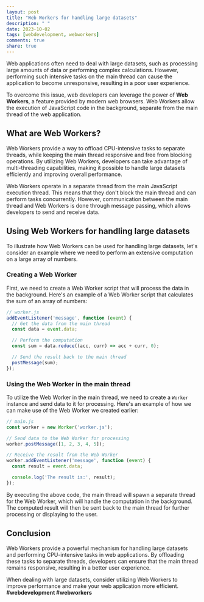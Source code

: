 ```yaml
---
layout: post
title: "Web Workers for handling large datasets"
description: " "
date: 2023-10-02
tags: [webdevelopment, webworkers]
comments: true
share: true
---
```


Web applications often need to deal with large datasets, such as processing large amounts of data or performing complex calculations. However, performing such intensive tasks on the main thread can cause the application to become unresponsive, resulting in a poor user experience.

To overcome this issue, web developers can leverage the power of **Web Workers**, a feature provided by modern web browsers. Web Workers allow the execution of JavaScript code in the background, separate from the main thread of the web application.

## What are Web Workers?

Web Workers provide a way to offload CPU-intensive tasks to separate threads, while keeping the main thread responsive and free from blocking operations. By utilizing Web Workers, developers can take advantage of multi-threading capabilities, making it possible to handle large datasets efficiently and improving overall performance.

Web Workers operate in a separate thread from the main JavaScript execution thread. This means that they don't block the main thread and can perform tasks concurrently. However, communication between the main thread and Web Workers is done through message passing, which allows developers to send and receive data.

## Using Web Workers for handling large datasets

To illustrate how Web Workers can be used for handling large datasets, let's consider an example where we need to perform an extensive computation on a large array of numbers.

### Creating a Web Worker

First, we need to create a Web Worker script that will process the data in the background. Here's an example of a Web Worker script that calculates the sum of an array of numbers:

```javascript
// worker.js
addEventListener('message', function (event) {
  // Get the data from the main thread
  const data = event.data;

  // Perform the computation
  const sum = data.reduce((acc, curr) => acc + curr, 0);

  // Send the result back to the main thread
  postMessage(sum);
});
```

### Using the Web Worker in the main thread

To utilize the Web Worker in the main thread, we need to create a `Worker` instance and send data to it for processing. Here's an example of how we can make use of the Web Worker we created earlier:

```javascript
// main.js
const worker = new Worker('worker.js');

// Send data to the Web Worker for processing
worker.postMessage([1, 2, 3, 4, 5]);

// Receive the result from the Web Worker
worker.addEventListener('message', function (event) {
  const result = event.data;

  console.log('The result is:', result);
});
```

By executing the above code, the main thread will spawn a separate thread for the Web Worker, which will handle the computation in the background. The computed result will then be sent back to the main thread for further processing or displaying to the user.

## Conclusion

Web Workers provide a powerful mechanism for handling large datasets and performing CPU-intensive tasks in web applications. By offloading these tasks to separate threads, developers can ensure that the main thread remains responsive, resulting in a better user experience.

When dealing with large datasets, consider utilizing Web Workers to improve performance and make your web application more efficient. **#webdevelopment #webworkers**